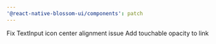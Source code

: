 ```yaml
---
'@react-native-blossom-ui/components': patch
---
```


Fix TextInput icon center alignment issue
Add touchable opacity to link
